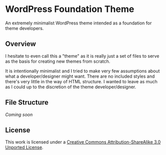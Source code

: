 # WordPress Foundation Theme

An extremely minimalist WordPress theme intended as a foundation for theme developers.

## Overview

I hesitate to even call this a "theme" as it is really just a set of files to serve as the basis for creating new themes from scratch.

It is intentionally minimalist and I tried to make very few assumptions about what a developer/designer might want. There are no included styles and there's very little in the way of HTML structure. I wanted to leave as much as I could up to the discretion of the theme developer/designer.

## File Structure

*Coming soon*

## License

This work is licensed under a [Creative Commons Attribution-ShareAlike 3.0 Unported License](http://creativecommons.org/licenses/by-sa/3.0/).